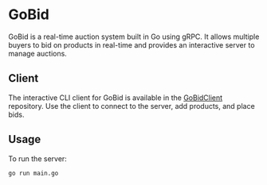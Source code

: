 # GoBid

GoBid is a real-time auction system built in Go using gRPC. It allows multiple buyers to bid on products in real-time and provides an interactive server to manage auctions.

## Client

The interactive CLI client for GoBid is available in the [GoBidClient](https://github.com/prakash03445/GoBidClient) repository. Use the client to connect to the server, add products, and place bids.

## Usage

To run the server:

```bash
go run main.go
```

